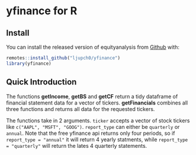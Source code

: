 
<!-- README.md is generated from README.Rmd. Please edit that file -->

# yfinance for R

## Install

You can install the released version of equityanalysis from
[Github](https://github.com/Ljupch0/yfinance) with:

``` r
remotes::install_github("ljupch0/yfinance")
library(yfinance)
```

## Quick Introduction

The functions **getIncome**, **getBS** and **getCF** return a tidy dataframe of financial statement data for a vector of tickers.
**getFinancials** combines all three functions and returns all data for the requested tickers.

The functions take in 2 arguments.
`ticker` accepts a vector of stock tickers like `c("AAPL", "MSFT", "GOOG")`.
`report_type` can either be `quarterly` or `annual`. Note that the free yfinance api returns only four periods, so if `report_type = "annual"` it will return 4 yearly statments, while `report_type = "quarterly"` will return the lates 4 quarterly statements.


